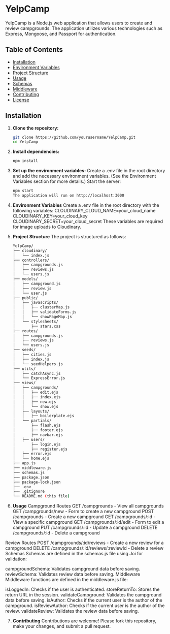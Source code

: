 # YelpCamp

YelpCamp is a Node.js web application that allows users to create and review campgrounds. The application utilizes various technologies such as Express, Mongoose, and Passport for authentication.

## Table of Contents

- [Installation](#installation)
- [Environment Variables](#environment-variables)
- [Project Structure](#project-structure)
- [Usage](#usage)
- [Schemas](#schemas)
- [Middleware](#middleware)
- [Contributing](#contributing)
- [License](#license)

## Installation

1. **Clone the repository:**

   ```bash
   git clone https://github.com/yourusername/YelpCamp.git
   cd YelpCamp
   
2. **Install dependencies:**
   ```bash
   npm install
   
3. **Set up the environment variables:**
Create a .env file in the root directory and add the necessary environment variables. (See the Environment Variables section for more details.)
Start the server:
   ```bash
   npm start
   The application will run on http://localhost:3000


4. **Environment Variables**
Create a .env file in the root directory with the following variables:
CLOUDINARY_CLOUD_NAME=your_cloud_name
CLOUDINARY_KEY=your_cloud_key
CLOUDINARY_SECRET=your_cloud_secret
These variables are required for image uploads to Cloudinary.

5. **Project Structure**
The project is structured as follows:
   ```bash
   YelpCamp/
   ├── cloudinary/
   │   └── index.js
   ├── controllers/
   │   ├── campgrounds.js
   │   ├── reviews.js
   │   └── users.js
   ├── models/
   │   ├── campground.js
   │   ├── review.js
   │   └── user.js
   ├── public/
   │   ├── javascripts/
   │   │   ├── clusterMap.js
   │   │   ├── validateForms.js
   │   │   └── showPageMap.js
   │   └── stylesheets/
   │       ├── stars.css
   ├── routes/
   │   ├── campgrounds.js
   │   ├── reviews.js
   │   └── users.js
   ├── seeds/
   │   ├── cities.js
   │   ├── index.js
   │   └── seedHelpers.js
   ├── utils/
   │   ├── catchAsync.js
   │   └── ExpressError.js
   ├── views/
   │   ├── campgrounds/
   │   │   ├── edit.ejs
   │   │   ├── index.ejs
   │   │   ├── new.ejs
   │   │   └── show.ejs
   │   ├── layouts/
   │   │   ├── boilerplate.ejs
   │   └── partials/
   │       ├── flash.ejs
   │       ├── footer.ejs
   │       ├── navbar.ejs
   │   ├── users/
   │       ├── login.ejs
   │       ├── register.ejs
   │   ├── error.ejs
   │   └── home.ejs
   ├── app.js
   ├── middleware.js
   ├── schemas.js
   ├── package.json
   ├── package-lock.json
   ├── .env
   ├── .gitignore
   └── README.md (this file)


7. **Usage**
Campground Routes
GET /campgrounds - View all campgrounds
GET /campgrounds/new - Form to create a new campground
POST /campgrounds - Create a new campground
GET /campgrounds/:id - View a specific campground
GET /campgrounds/:id/edit - Form to edit a campground
PUT /campgrounds/:id - Update a campground
DELETE /campgrounds/:id - Delete a campground

Review Routes
POST /campgrounds/:id/reviews - Create a new review for a campground
DELETE /campgrounds/:id/reviews/:reviewId - Delete a review
Schemas
Schemas are defined in the schemas.js file using Joi for validation:

campgroundSchema: Validates campground data before saving.
reviewSchema: Validates review data before saving.
Middleware
Middleware functions are defined in the middleware.js file:

isLoggedIn: Checks if the user is authenticated.
storeReturnTo: Stores the return URL in the session.
validateCampground: Validates the campground data before saving.
isAuthor: Checks if the current user is the author of the campground.
isReviewAuthor: Checks if the current user is the author of the review.
validateReview: Validates the review data before saving.

7. **Contributing**
Contributions are welcome! Please fork this repository, make your changes, and submit a pull request.
